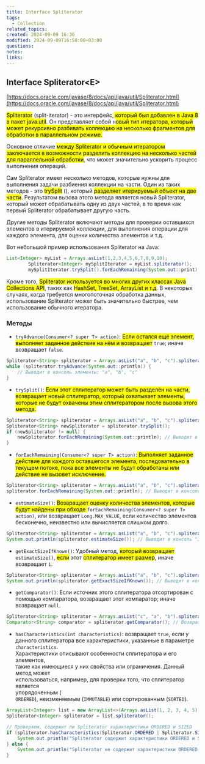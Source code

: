 ```yaml
---
title: Interface Spliterator
tags:
  - Collection
related_topics: 
created: 2024-09-09 16:36
modified: 2024-09-09T16:50:00+03:00
questions: 
notes: 
links: 
---
```

## Interface Spliterator\<E>

[https://docs.oracle.com/javase/8/docs/api/java/util/Spliterator.html](https://docs.oracle.com/javase/8/docs/api/java/util/Spliterator.html)

<mark class="hltr-red">Spliterator</mark> (split-iterator) - это интерфейс,<mark class="hltr-yellow"> который был добавлен в Java 8 в пакет java.util</mark>. Он представляет собой н<mark class="hltr-green2">овый тип итератора, который может рекурсивно разбивать коллекцию на несколько фрагментов для обработки в параллельном режиме.</mark>

Основное отличие <mark class="hltr-yellow">между Spliterator и обычным итератором заключается в возможности разделить коллекцию на несколько частей для параллельной обработки</mark>, что может значительно ускорить процесс выполнения операций.

Сам Spliterator имеет несколько методов, которые нужны для выполнения задачи разбиения коллекции на части. Один из таких методов - это <mark class="hltr-red">trySplit</mark> (), который <mark class="hltr-yellow">разделяет итерируемый объект на две части</mark>. Результатом вызова этого метода является новый Spliterator, который может обрабатывать одну из двух частей, в то время как первый Spliterator обрабатывает другую часть.

Другие методы Spliterator включают методы для проверки оставшихся элементов в итерируемой коллекции, для выполнения операции для каждого элемента, для оценки количества элементов и т.д.

Вот небольшой пример использования Spliterator на Java:

```Java
List<Integer> myList = Arrays.asList(1,2,3,4,5,6,7,8,9,10);
        Spliterator<Integer> mySplitIterator = myList.spliterator();
        mySplitIterator.trySplit().forEachRemaining(System.out::print); //вывод:12345
```

Кроме того, <mark class="hltr-yellow">Spliterator используется во многих других классах Java Collections API</mark>, таких как <mark class="hltr-blue">HashSet, TreeSet, ArrayList и т.д</mark>. В некоторых случаях, когда требуется многопоточная обработка данных, использование Spliterator может быть значительно быстрее, чем использование обычного итератора.

### Методы

- `tryAdvance(Consumer<? super T> action)`: <mark class="hltr-yellow">Если остался ещё элемент, выполняет заданное действие на нём и возвращает</mark> `true`; иначе возвращает `false`.

```Java
Spliterator<String> spliterator = Arrays.asList("a", "b", "c").spliterator();
while (spliterator.tryAdvance(System.out::println)) {
    // Выводит в консоль элементы: "a", "b", "c"
}
```

- `trySplit()`: <mark class="hltr-yellow">Если этот сплитератор может быть разделён на части, возвращает новый сплитератор, который охватывает элементы, которые не будут охвачены этим сплитератором после вызова этого метода.</mark>

```Java
Spliterator<String> spliterator = Arrays.asList("a", "b", "c").spliterator();
Spliterator<String> newSpliterator = spliterator.trySplit();
if (newSpliterator != null) {
    newSpliterator.forEachRemaining(System.out::println); // Выводит в консоль элементы: "b", "c"
}
```

- `forEachRemaining(Consumer<? super T> action)`:<mark class="hltr-green2"> Выполняет заданное действие для каждого оставшегося элемента, последовательно в текущем потоке, пока все элементы не будут обработаны или действие не вызовет исключение.</mark>

```Java
Spliterator<String> spliterator = Arrays.asList("a", "b", "c").spliterator();
spliterator.forEachRemaining(System.out::println); // Выводит в консоль элементы: "a", "b", "c"
```

- `estimateSize()`: <mark class="hltr-yellow">Возвращает оценку количества элементов, которые будут найдены при обходе </mark>`forEachRemaining(Consumer<? super T> action)`, или возвращает `Long.MAX_VALUE`, если количество элементов бесконечно, неизвестно или вычисляется слишком долго.

```Java
Spliterator<String> spliterator = Arrays.asList("a", "b", "c").spliterator();
System.out.println(spliterator.estimateSize()); // Выводит в консоль "3"
```

- `getExactSizeIfKnown()`: Удобный метод, <mark class="hltr-yellow">который возвращает</mark> `estimateSize()`, <mark class="hltr-yellow">если</mark> этот <mark class="hltr-yellow">сплитератор имеет размер</mark>, иначе возвращает `1`.

```Java
Spliterator<String> spliterator = Arrays.asList("a", "b", "c").spliterator();
System.out.println(spliterator.getExactSizeIfKnown()); // Выводит в консоль "3"
```

- `getComparator()`: Если источник этого сплитератора отсортирован с помощью компаратора, возвращает этот компаратор; иначе возвращает `null`.

```Java
Spliterator<String> spliterator = Arrays.asList("c", "a", "b").spliterator();
Comparator<String> comparator = spliterator.getComparator(); // Возвращает null
```

- `hasCharacteristics(int characteristics)`: возвращает `true`, если у данного сплитератора все характеристики, указанные в параметре `characteristics`.  
    Характеристики описывают особенности сплитератора и его элементов,  
    такие как имеющиеся у них свойства или ограничения. Данный метод может  
    использоваться, например, для проверки того, что сплитератор является  
    упорядоченным (  
    `ORDERED`), неизменяемым (`IMMUTABLE`) или сортированным (`SORTED`).

```Java
ArrayList<Integer> list = new ArrayList<>(Arrays.asList(1, 2, 3, 4, 5));
Spliterator<Integer> spliterator = list.spliterator();

// Проверяем, содержит ли Spliterator характеристики ORDERED и SIZED
if (spliterator.hasCharacteristics(Spliterator.ORDERED | Spliterator.SIZED)) {
    System.out.println("Spliterator содержит характеристики ORDERED и SIZED");
} else {
    System.out.println("Spliterator не содержит характеристики ORDERED и SIZED");
}
```

